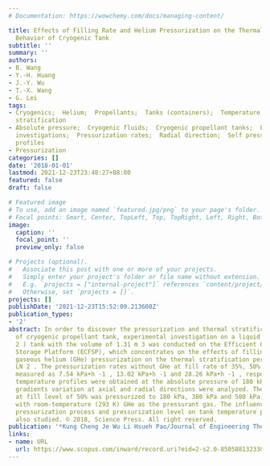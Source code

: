 ```yaml
---
# Documentation: https://wowchemy.com/docs/managing-content/

title: Effects of Filling Rate and Helium Pressurization on the Thermal Stratification
  Behavior of Cryogenic Tank
subtitle: ''
summary: ''
authors:
- B. Wang
- Y.-H. Huang
- J.-Y. Wu
- T.-X. Wang
- G. Lei
tags:
- Cryogenics;  Helium;  Propellants;  Tanks (containers);  Temperature control;  Thermal
  stratification
- Absolute pressure;  Cryogenic fluids;  Cryogenic propellant tanks;  Experimental
  investigations;  Pressurization rates;  Radial direction;  Self pressurization;  Temperature
  profiles
- Pressurization
categories: []
date: '2018-01-01'
lastmod: 2021-12-23T23:48:27+08:00
featured: false
draft: false

# Featured image
# To use, add an image named `featured.jpg/png` to your page's folder.
# Focal points: Smart, Center, TopLeft, Top, TopRight, Left, Right, BottomLeft, Bottom, BottomRight.
image:
  caption: ''
  focal_point: ''
  preview_only: false

# Projects (optional).
#   Associate this post with one or more of your projects.
#   Simply enter your project's folder or file name without extension.
#   E.g. `projects = ["internal-project"]` references `content/project/deep-learning/index.md`.
#   Otherwise, set `projects = []`.
projects: []
publishDate: '2021-12-23T15:52:09.213608Z'
publication_types:
- '2'
abstract: In order to discover the pressurization and thermal stratification behavior
  of cryogenic propellant tank, experimental investigation on a liquid nitrogen (LN
  2 ) tank with the volume of 1.31 m 3 was conducted on the Efficient Cryogenic Fluid
  Storage Platform (ECFSP), which concentrates on the effects of filling rate and
  gaseous helium (GHe) pressurization on the thermal stratification performance of
  LN 2 . The pressurization rates without GHe at fill rate of 35%, 50% and 65% were
  measured as 7.54 kPa•h -1 , 13.02 kPa•h -1 and 28.26 kPa•h -1 , respectively. The
  temperature profiles were obtained at the absolute pressure of 180 kPa and the temperature
  gradients variation at axial and radial directions were analyzed. The LN 2 tank
  at fill level of 50% was pressurized to 180 kPa, 380 kPa and 580 kPa, respectively,
  with room-temperature (293 K) GHe as the pressurant gas. The influences of helium
  pressurization process and pressurization level on tank temperature profile were
  also studied. © 2018, Science Press. All right reserved.
publication: '*Kung Cheng Je Wu Li Hsueh Pao/Journal of Engineering Thermophysics*'
links:
- name: URL
  url: https://www.scopus.com/inward/record.uri?eid=2-s2.0-85058813233&partnerID=40&md5=d4755b59231516d8094be2ede04e41f3
---
```

